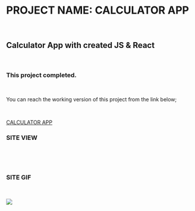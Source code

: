 <h1> PROJECT NAME: CALCULATOR APP </h1>  </br>

<h2> Calculator App with created JS & React </h2>  </br>

<h3> This project completed. </h3>  </br>

<p> You can reach the working version of this project from the link below; </p>  </br>

<a href='https://cosmic-transformer-hb140922.netlify.app/'  > CALCULATOR APP </a> </br>

<h3> SITE VIEW </h3> </br>

[](./src/CalculatorApp-screen.png) </br>

<h3> SITE GIF </h3> </br>

![](./src/calculator-app-screen.gif) </br>
